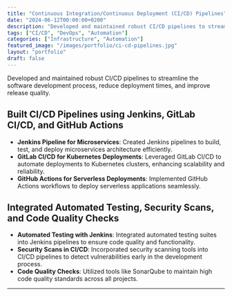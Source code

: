 ```yaml
---
title: "Continuous Integration/Continuous Deployment (CI/CD) Pipelines"
date: "2024-06-12T00:00:00+0200"
description: "Developed and maintained robust CI/CD pipelines to streamline the software development process, reduce deployment times, and improve release quality."
tags: ["CI/CD", "DevOps", "Automation"]
categories: ["Infrastructure", "Automation"]
featured_image: "/images/portfolio/ci-cd-pipelines.jpg"
layout: "portfolio"
draft: false
---
```


Developed and maintained robust CI/CD pipelines to streamline the software development process, reduce deployment times, and improve release quality.

## Built CI/CD Pipelines using Jenkins, GitLab CI/CD, and GitHub Actions

- **Jenkins Pipeline for Microservices**: Created Jenkins pipelines to build, test, and deploy microservices architecture efficiently.
- **GitLab CI/CD for Kubernetes Deployments**: Leveraged GitLab CI/CD to automate deployments to Kubernetes clusters, enhancing scalability and reliability.
- **GitHub Actions for Serverless Deployments**: Implemented GitHub Actions workflows to deploy serverless applications seamlessly.

## Integrated Automated Testing, Security Scans, and Code Quality Checks

- **Automated Testing with Jenkins**: Integrated automated testing suites into Jenkins pipelines to ensure code quality and functionality.
- **Security Scans in CI/CD**: Incorporated security scanning tools into CI/CD pipelines to detect vulnerabilities early in the development process.
- **Code Quality Checks**: Utilized tools like SonarQube to maintain high code quality standards across all projects.

---
